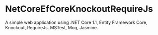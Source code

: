 # NetCoreEfCoreKnockoutRequireJs
A simple web application using .NET Core 1.1, Entity Framework Core, Knockout, RequireJs. MSTest, Moq, Jasmine.
